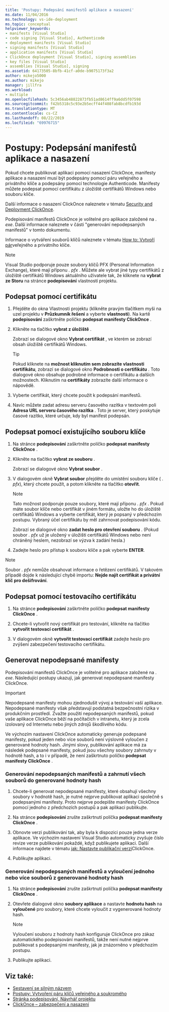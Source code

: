 ```yaml
---
title: 'Postupy: Podepsání manifestů aplikace a nasazení'
ms.date: 11/04/2016
ms.technology: vs-ide-deployment
ms.topic: conceptual
helpviewer_keywords:
- manifests [Visual Studio]
- code signing [Visual Studio], Authenticode
- deployment manifests [Visual Studio]
- signing manifests [Visual Studio]
- application manifests [Visual Studio]
- ClickOnce deployment [Visual Studio], signing assemblies
- key files [Visual Studio]
- assemblies [Visual Studio], signing
ms.assetid: 64173505-8bfb-41cf-a0de-b9075173f3a2
author: mikejo5000
ms.author: mikejo
manager: jillfra
ms.workload:
- multiple
ms.openlocfilehash: 5c3456ab48822873fb51ad8614ff9a6dd5f07598
ms.sourcegitcommit: f42b5318c5c93e2b5ecff44f408fab8bcdfb193d
ms.translationtype: MT
ms.contentlocale: cs-CZ
ms.lasthandoff: 08/22/2019
ms.locfileid: "69976715"
---
```

# <a name="how-to-sign-application-and-deployment-manifests"></a>Postupy: Podepsání manifestů aplikace a nasazení

Pokud chcete publikovat aplikaci pomocí nasazení ClickOnce, manifesty aplikace a nasazení musí být podepsány pomocí páru veřejného a privátního klíče a podepsány pomocí technologie Authenticode. Manifesty můžete podepsat pomocí certifikátu z úložiště certifikátů Windows nebo souboru klíče.

Další informace o nasazení ClickOnce naleznete v tématu [Security and Deployment ClickOnce](../deployment/clickonce-security-and-deployment.md).

Podepisování manifestů ClickOnce je volitelné pro aplikace založené na *. exe*. Další informace naleznete v části "generování nepodepsaných manifestů" v tomto dokumentu.

Informace o vytváření souborů klíčů naleznete v tématu [How to: Vytvoří pár](/dotnet/framework/app-domains/how-to-create-a-public-private-key-pair)veřejného a privátního klíče.

> [!NOTE]
> Visual Studio podporuje pouze soubory klíčů PFX (Personal Information Exchange), které mají příponu *. pfx* . Můžete ale vybrat jiné typy certifikátů z úložiště certifikátů Windows aktuálního uživatele tak, že kliknete na **vybrat ze Storu** na stránce **podepisování** vlastností projektu.

## <a name="sign-using-a-certificate"></a>Podepsat pomocí certifikátu

1. Přejděte do okna Vlastnosti projektu (klikněte pravým tlačítkem myši na uzel projektu v **Průzkumník řešení** a vyberte **vlastnosti**). Na kartě **podepisování** zaškrtněte políčko **podepsat manifesty ClickOnce** .

2. Klikněte na tlačítko **vybrat z úložiště** .

     Zobrazí se dialogové okno **Vybrat certifikát** , ve kterém se zobrazí obsah úložiště certifikátů Windows.

    > [!TIP]
    > Pokud kliknete na **možnost kliknutím sem zobrazíte vlastnosti certifikátu**, zobrazí se dialogové okno **Podrobnosti o certifikátu** . Toto dialogové okno obsahuje podrobné informace o certifikátu a dalších možnostech. Kliknutím na **certifikáty** zobrazíte další informace o nápovědě.

3. Vyberte certifikát, který chcete použít k podepsání manifestů.

4. Navíc můžete zadat adresu serveru časového razítka v textovém poli **Adresa URL serveru časového razítka** . Toto je server, který poskytuje časové razítko, které určuje, kdy byl manifest podepsán.

## <a name="sign-using-an-existing-key-file"></a>Podepsat pomocí existujícího souboru klíče

1. Na stránce **podepisování** zaškrtněte políčko **podepsat manifesty ClickOnce** .

2. Klikněte na tlačítko **vybrat ze souboru** .

     Zobrazí se dialogové okno **Vybrat soubor** .

3. V dialogovém okně **Vybrat soubor** přejděte do umístění souboru klíče ( *. pfx*), který chcete použít, a potom klikněte na tlačítko **otevřít**.

    > [!NOTE]
    > Tato možnost podporuje pouze soubory, které mají příponu *. pfx* . Pokud máte soubor klíče nebo certifikát v jiném formátu, uložte ho do úložiště certifikátů Windows a vyberte certifikát, který je popsaný v předchozím postupu. Vybraný účel certifikátu by měl zahrnovat podepisování kódu.

     Zobrazí se dialogové okno **zadat heslo pro otevření souboru** . (Pokud soubor *. pfx* už je uložený v úložišti certifikátů Windows nebo není chráněný heslem, nezobrazí se výzva k zadání hesla.)

4. Zadejte heslo pro přístup k souboru klíče a pak vyberte **ENTER**.

> [!NOTE]
> Soubor *. pfx* nemůže obsahovat informace o řetězení certifikátů. V takovém případě dojde k následující chybě importu: **Nejde najít certifikát a privátní klíč pro dešifrování**.

## <a name="sign-using-a-test-certificate"></a>Podepsat pomocí testovacího certifikátu

1. Na stránce **podepisování** zaškrtněte políčko **podepsat manifesty ClickOnce** .

2. Chcete-li vytvořit nový certifikát pro testování, klikněte na tlačítko **vytvořit testovací certifikát** .

3. V dialogovém okně **vytvořit testovací certifikát** zadejte heslo pro zvýšení zabezpečení testovacího certifikátu.

## <a name="generate-unsigned-manifests"></a>Generovat nepodepsané manifesty

Podepisování manifestů ClickOnce je volitelné pro aplikace založené na *. exe*. Následující postupy ukazují, jak generovat nepodepsané manifesty ClickOnce.

> [!IMPORTANT]
> Nepodepsané manifesty mohou zjednodušit vývoj a testování vaší aplikace. Nepodepsané manifesty však představují podstatná bezpečnostní rizika v produkčním prostředí. Zvažte použití nepodepsaných manifestů, pokud vaše aplikace ClickOnce běží na počítačích v intranetu, který je zcela izolovaný od Internetu nebo jiných zdrojů škodlivého kódu.

Ve výchozím nastavení ClickOnce automaticky generuje podepsané manifesty, pokud jeden nebo více souborů není výslovně vyloučen z generované hodnoty hash. Jinými slovy, publikování aplikace má za následek podepsané manifesty, pokud jsou všechny soubory zahrnuty v hodnotě hash, a to i v případě, že není zaškrtnuto políčko **podepsat manifesty ClickOnce** .

### <a name="to-generate-unsigned-manifests-and-include-all-files-in-the-generated-hash"></a>Generování nepodepsaných manifestů a zahrnutí všech souborů do generované hodnoty hash

1. Chcete-li generovat nepodepsané manifesty, které obsahují všechny soubory v hodnotě hash, je nutné nejprve publikovat aplikaci společně s podepsanými manifesty. Proto nejprve podepište manifesty ClickOnce pomocí jednoho z předchozích postupů a pak aplikaci publikujte.

2. Na stránce **podepisování** zrušte zaškrtnutí políčka **podepsat manifesty ClickOnce** .

3. Obnovte verzi publikování tak, aby byla k dispozici pouze jedna verze aplikace. Ve výchozím nastavení Visual Studio automaticky zvyšuje číslo revize verze publikování pokaždé, když publikujete aplikaci. Další informace najdete v tématu [jak: Nastavte publikační verzi](../deployment/how-to-set-the-clickonce-publish-version.md)ClickOnce.

4. Publikujte aplikaci.

### <a name="to-generate-unsigned-manifests-and-exclude-one-or-more-files-from-the-generated-hash"></a>Generování nepodepsaných manifestů a vyloučení jednoho nebo více souborů z generované hodnoty hash

1. Na stránce **podepisování** zrušte zaškrtnutí políčka **podepsat manifesty ClickOnce** .

2. Otevřete dialogové okno **soubory aplikace** a nastavte **hodnotu hash** na **vyloučené** pro soubory, které chcete vyloučit z vygenerované hodnoty hash.

    > [!NOTE]
    > Vyloučení souboru z hodnoty hash konfiguruje ClickOnce pro zákaz automatického podepisování manifestů, takže není nutné nejprve publikovat s podepsanými manifesty, jak je znázorněno v předchozím postupu.

3. Publikujte aplikaci.

## <a name="see-also"></a>Viz také:

- [Sestavení se silným názvem](/dotnet/framework/app-domains/strong-named-assemblies)
- [Postupy: Vytvoření páru klíčů veřejného a soukromého](/dotnet/framework/app-domains/how-to-create-a-public-private-key-pair)
- [Stránka podepisování, Návrhář projektu](../ide/reference/signing-page-project-designer.md)
- [ClickOnce – zabezpečení a nasazení](../deployment/clickonce-security-and-deployment.md)
